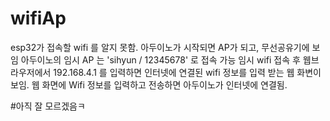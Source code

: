 # wifiAp

esp32가 접속할 wifi 를 알지 못함.
아두이노가 시작되면 AP가 되고, 무선공유기에 보임 
아두이노의 임시 AP 는 'sihyun / 12345678' 로 접속 가능
임시 wifi 접속 후 웹브라우저에서 192.168.4.1 를 입력하면
인터넷에 연결된 wifi 정보를 입력 받는 웹 화변이 보임.
웹 화면에 Wifi 정보를 입력하고 전송하면 
아두이노가 인터넷에 연결됨.

#아직 잘 모르겠음ㅋ